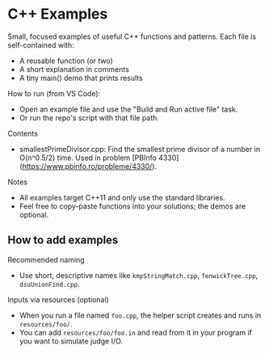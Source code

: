 # C++ Examples

Small, focused examples of useful C++ functions and patterns. Each file is self-contained with:
- A reusable function (or two)
- A short explanation in comments
- A tiny main() demo that prints results

How to run (from VS Code):
- Open an example file and use the "Build and Run active file" task.
- Or run the repo's script with that file path.

Contents
- smallestPrimeDivisor.cpp: Find the smallest prime divisor of a number in O(n^0.5/2) time. Used in problem [PBInfo 4330] (https://www.pbinfo.ro/probleme/4330/).

Notes
- All examples target C++11 and only use the standard libraries.
- Feel free to copy-paste functions into your solutions; the demos are optional.

## How to add examples

Recommended naming
- Use short, descriptive names like `kmpStringMatch.cpp`, `fenwickTree.cpp`, `dsuUnionFind.cpp`.

Inputs via resources (optional)
- When you run a file named `foo.cpp`, the helper script creates and runs in `resources/foo/`.
- You can add `resources/foo/foo.in` and read from it in your program if you want to simulate judge I/O.
